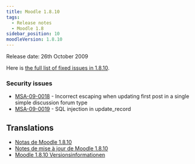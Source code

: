 ```yaml
---
title: Moodle 1.8.10
tags:
  - Release notes
  - Moodle 1.8
sidebar_position: 10
moodleVersion: 1.8.10
---
```

Release date: 26th October 2009

Here is [the full list of fixed issues in 1.8.10](http://tracker.moodle.org/browse/MDL/fixforversion/10350).

### Security issues

- [MSA-09-0018](http://moodle.org/mod/forum/discuss.php?d=136881) - Incorrect escaping when updating first post in a single simple discussion forum type
- [MSA-09-0019](http://moodle.org/mod/forum/discuss.php?d=136882) - SQL injection in update_record

## Translations

- [Notas de Moodle 1.8.10](https://docs.moodle.org/es/Notas_de_Moodle_1.8.10)
- [Notes de mise à jour de Moodle 1.8.10](https://docs.moodle.org/fr/Notes_de_mise_à_jour_de_Moodle_1.8.10)
- [Moodle 1.8.10 Versionsinformationen](https://docs.moodle.org/de/Moodle_1.8.10_Versionsinformationen)
